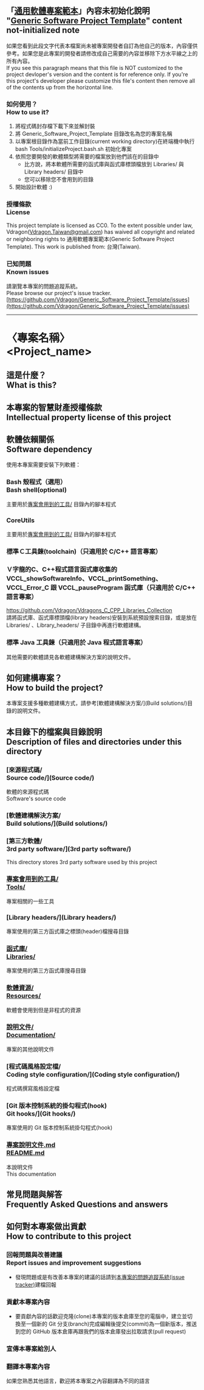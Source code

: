 ## 「[通用軟體專案範本](https://github.com/Vdragon/Generic_Software_Project_Template)」內容未初始化說明<br />"[Generic Software Project Template](https://github.com/Vdragon/Generic_Software_Project_Template)" content not-initialized note
如果您看到此段文字代表本檔案尚未被專案開發者自訂為他自己的版本，內容僅供參考。如果您是此專案的開發者請修改成自己需要的內容並移除下方水平線之上的所有內容。  
If you see this paragraph means that this file is NOT customized to the project devloper's version and the content is for reference only.  If you're this project's developer please customize this file's content then remove all of the contents up from the horizontal line.

### 如何使用？<br />How to use it?
1. 將程式碼封存檔下載下來並解封裝
2. 將 Generic_Software_Project_Template 目錄改名為您的專案名稱
3. 以專案根目錄作為當前工作目錄(current working directory)在終端機中執行 bash Tools/initializeProject.bash.sh 初始化專案
4. 依照您要開發的軟體類型將需要的檔案放到他們該在的目錄中
	* 比方說，將本軟體所需要的函式庫與函式庫標頭檔放到 Libraries/ 與 Library headers/ 目錄中
	* 您可以移除您不會用到的目錄
5. 開始設計軟體 :)

### 授權條款<br />License
This project template is licensed as CC0.
To the extent possible under law, Vdragon(Vdragon.Taiwan@gmail.com) has waived all copyright and related or neighboring rights to 通用軟體專案範本(Generic Software Project Template). This work is published from: 台灣(Taiwan). 

### 已知問題<br />Known issues
請瀏覽本專案的問題追蹤系統。  
Please browse our project's issue tracker.  
[https://github.com/Vdragon/Generic_Software_Project_Template/issues](https://github.com/Vdragon/Generic_Software_Project_Template/issues)

-------------------------------------
# 〈專案名稱〉<br />&lt;Project_name&gt;

## 這是什麼？<br />What is this?

## 本專案的智慧財產授權條款<br />Intellectual property license of this project

## 軟體依賴關係<br />Software dependency
使用本專案需要安裝下列軟體：

### Bash 殼程式（選用）<br>Bash shell(optional)
主要用於[專案會用到的工具/](Tools/) 目錄內的腳本程式

### CoreUtils
主要用於[專案會用到的工具/](Tools/) 目錄內的腳本程式

### 標準Ｃ工具鍊(toolchain)（只適用於 C/C++ 語言專案）

### Ｖ字龍的C、C++程式語言函式庫收集的 VCCL_showSoftwareInfo、VCCL_printSomething、VCCL_Error_C 跟 VCCL_pauseProgram 函式庫（只適用於 C/C++ 語言專案）
<https://github.com/Vdragon/Vdragons_C_CPP_Libraries_Collection>  
請將函式庫、函式庫標頭檔(library headers)安裝到系統預設搜索目錄，或是放在 Libraries/ 、Library_headers/ 子目錄中再進行軟體建構。

### 標準 Java 工具鍊（只適用於 Java 程式語言專案）

其他需要的軟體請見各軟體建構解決方案的說明文件。

## 如何建構專案？<br />How to build the project?
本專案支援多種軟體建構方式，請參考[軟體建構解決方案/](Build solutions/)目錄的說明文件。

## 本目錄下的檔案與目錄說明<br />Description of files and directories under this directory

### [來源程式碼/<br>Source code/](Source code/)
軟體的來源程式碼  
Software's source code

### [軟體建構解決方案/<br />Build solutions/](Build solutions/)

### [第三方軟體/<br>3rd party software/](3rd party software/)
This directory stores 3rd party software used by this project

### [專案會用到的工具/<br>Tools/](Tools/)
專案相關的一些工具
	
### [Library headers/](Library headers/)
專案使用的第三方函式庫之標頭(header)檔搜尋目錄

### [函式庫/<br>Libraries/](Libraries/)
專案使用的第三方函式庫搜尋目錄

### [軟體資源/<br>Resources/](Resources/)
軟體會使用到但是非程式的資源

### [說明文件/<br>Documentation/](Documentation/)
專案的其他說明文件

### [程式碼風格設定檔/<br>Coding style configuration/](Coding style configuration/)
程式碼撰寫風格設定檔

### [Git 版本控制系統的掛勾程式(hook)<br>Git hooks/](Git hooks/)
專案使用的 Git 版本控制系統掛勾程式(hook)

### [專案說明文件.md<br />README.md](README.md)
本說明文件  
This documentation

## 常見問題與解答<br />Frequently Asked Questions and answers

## 如何對本專案做出貢獻<br />How to contribute to this project
### 回報問題與改善建議<br />Report issues and improvement suggestions
* 發現問題或是有改善本專案的建議的話請到[本專案的問題追蹤系統(issue tracker)](../../issues)建檔回報

### 貢獻本專案內容
* 要貢獻內容的話歡迎克隆(clone)本專案的版本倉庫至您的電腦中，建立並切換至一個新的 Git 分支(branch)完成編輯後提交(commit)為一個新版本，推送到您的 GitHub 版本倉庫再跟我們的版本倉庫發出拉取請求(pull request)

### 宣傳本專案給別人

### 翻譯本專案內容
如果您熟悉其他語言，歡迎將本專案之內容翻譯為不同的語言
